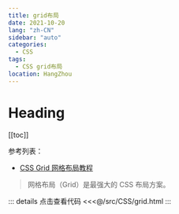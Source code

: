 ```yaml
---
title: grid布局
date: 2021-10-20
lang: "zh-CN"
sidebar: "auto"
categories:
  - CSS
tags:
  - CSS grid布局
location: HangZhou
---
```


# Heading

[[toc]]

参考列表：

- [CSS Grid 网格布局教程](https://www.ruanyifeng.com/blog/2019/03/grid-layout-tutorial.html)

> 网格布局（Grid）是最强大的 CSS 布局方案。

::: details 点击查看代码
<<<@/src/CSS/grid.html
:::
